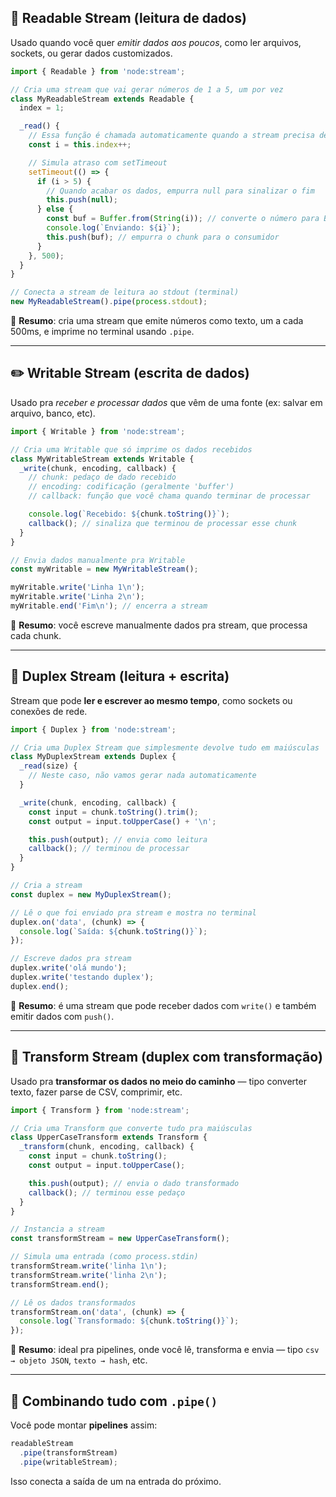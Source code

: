 ## 🧪 **Readable Stream** (leitura de dados)

Usado quando você quer *emitir dados aos poucos*, como ler arquivos, sockets, ou gerar dados customizados.

```js
import { Readable } from 'node:stream';

// Cria uma stream que vai gerar números de 1 a 5, um por vez
class MyReadableStream extends Readable {
  index = 1;

  _read() {
    // Essa função é chamada automaticamente quando a stream precisa de mais dados
    const i = this.index++;

    // Simula atraso com setTimeout
    setTimeout(() => {
      if (i > 5) {
        // Quando acabar os dados, empurra null para sinalizar o fim
        this.push(null);
      } else {
        const buf = Buffer.from(String(i)); // converte o número para Buffer
        console.log(`Enviando: ${i}`);
        this.push(buf); // empurra o chunk para o consumidor
      }
    }, 500);
  }
}

// Conecta a stream de leitura ao stdout (terminal)
new MyReadableStream().pipe(process.stdout);
```

🧠 **Resumo**: cria uma stream que emite números como texto, um a cada 500ms, e imprime no terminal usando `.pipe`.

---

## ✏️ **Writable Stream** (escrita de dados)

Usado pra *receber e processar dados* que vêm de uma fonte (ex: salvar em arquivo, banco, etc).

```js
import { Writable } from 'node:stream';

// Cria uma Writable que só imprime os dados recebidos
class MyWritableStream extends Writable {
  _write(chunk, encoding, callback) {
    // chunk: pedaço de dado recebido
    // encoding: codificação (geralmente 'buffer')
    // callback: função que você chama quando terminar de processar

    console.log(`Recebido: ${chunk.toString()}`);
    callback(); // sinaliza que terminou de processar esse chunk
  }
}

// Envia dados manualmente pra Writable
const myWritable = new MyWritableStream();

myWritable.write('Linha 1\n');
myWritable.write('Linha 2\n');
myWritable.end('Fim\n'); // encerra a stream
```

🧠 **Resumo**: você escreve manualmente dados pra stream, que processa cada chunk.

---

## 🔄 **Duplex Stream** (leitura + escrita)

Stream que pode **ler e escrever ao mesmo tempo**, como sockets ou conexões de rede.

```js
import { Duplex } from 'node:stream';

// Cria uma Duplex Stream que simplesmente devolve tudo em maiúsculas
class MyDuplexStream extends Duplex {
  _read(size) {
    // Neste caso, não vamos gerar nada automaticamente
  }

  _write(chunk, encoding, callback) {
    const input = chunk.toString().trim();
    const output = input.toUpperCase() + '\n';

    this.push(output); // envia como leitura
    callback(); // terminou de processar
  }
}

// Cria a stream
const duplex = new MyDuplexStream();

// Lê o que foi enviado pra stream e mostra no terminal
duplex.on('data', (chunk) => {
  console.log(`Saída: ${chunk.toString()}`);
});

// Escreve dados pra stream
duplex.write('olá mundo');
duplex.write('testando duplex');
duplex.end();
```

🧠 **Resumo**: é uma stream que pode receber dados com `write()` e também emitir dados com `push()`.

---

## 🔁 **Transform Stream** (duplex com transformação)

Usado pra **transformar os dados no meio do caminho** — tipo converter texto, fazer parse de CSV, comprimir, etc.

```js
import { Transform } from 'node:stream';

// Cria uma Transform que converte tudo pra maiúsculas
class UpperCaseTransform extends Transform {
  _transform(chunk, encoding, callback) {
    const input = chunk.toString();
    const output = input.toUpperCase();

    this.push(output); // envia o dado transformado
    callback(); // terminou esse pedaço
  }
}

// Instancia a stream
const transformStream = new UpperCaseTransform();

// Simula uma entrada (como process.stdin)
transformStream.write('linha 1\n');
transformStream.write('linha 2\n');
transformStream.end();

// Lê os dados transformados
transformStream.on('data', (chunk) => {
  console.log(`Transformado: ${chunk.toString()}`);
});
```

🧠 **Resumo**: ideal pra pipelines, onde você lê, transforma e envia — tipo `csv → objeto JSON`, `texto → hash`, etc.

---

## 🔗 Combinando tudo com `.pipe()`

Você pode montar **pipelines** assim:

```js
readableStream
  .pipe(transformStream)
  .pipe(writableStream);
```

Isso conecta a saída de um na entrada do próximo.

